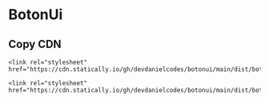 # BotonUi

## Copy CDN
```
<link rel="stylesheet" href="https://cdn.statically.io/gh/devdanielcodes/botonui/main/dist/botonui.min.css">
```
```
<link rel="stylesheet" href="https://cdn.statically.io/gh/devdanielcodes/botonui/main/dist/botonui.css">
```